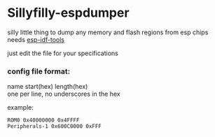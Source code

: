 # Sillyfilly-espdumper
silly little thing to dump any memory and flash regions from esp chips  
needs [esp-idf-tools](https://github.com/PrincessPi3/esp-idf-tools)  

just edit the file for your specifications  
### config file format:  
name start(hex) length(hex)  
one per line, no underscores in the hex  
  
example:
```
ROM0 0x40000000 0x4FFFF
Peripherals-1 0x600C0000 0xFFF
````